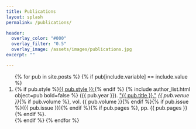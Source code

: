```yaml
---
title: Publications
layout: splash
permalink: /publications/

header:
  overlay_color: "#000"
  overlay_filter: "0.5"
  overlay_image: /assets/images/publications.jpg
excerpt: ""

---
```

<ol>
  <!-- Print the accepted manuscripts -->
  {% for pub in site.posts %}
    {% if pub[include.variable] == include.value %}
      <li>
        {% if pub.style %}<u>{{ pub.style }}:</u>{% endif %}
        {% include author_list.html object=pub bold=false %}
        ({{ pub.year }}).
        <a href="{{ pub.url | relative_url  }}">"{{ pub.title }}."</a>
        <i>{{ pub.venue }}</i>{% if pub.volume %}, vol. {{ pub.volume }}{% endif %}{% if pub.issue %}({{ pub.issue }}){% endif %}{% if pub.pages %}, pp. {{ pub.pages }}{% endif %}.
      </li>
    {% endif %}
  {% endfor %}
</ol>
